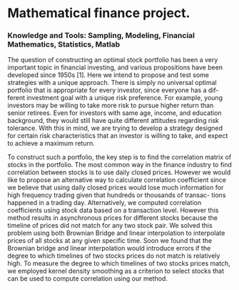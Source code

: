 # Mathematical finance project.

### Knowledge and Tools: Sampling, Modeling, Financial Mathematics, Statistics, Matlab

The question of constructing an optimal stock portfolio has been a very important topic in financial investing, and various propositions have been developed since 1950s [1]. Here we intend to propose and test some strategies with a unique approach. There is simply no universal optimal portfolio that is appropriate for every investor, since everyone has a dif- ferent investment goal with a unique risk preference. For example, young investors may be willing to take more risk to pursue higher return than senior retirees. Even for investors with same age, income, and education background, they would still have quite different attitudes regarding risk tolerance. With this in mind, we are trying to develop a strategy designed for certain risk characteristics that an investor is willing to take, and expect to achieve a maximum return.

To construct such a portfolio, the key step is to find the correlation matrix of stocks in the portfolio. The most common way in the finance industry to find correlation between stocks is to use daily closed prices. However we would like to propose an alternative way to calculate correlation coefficient since we believe that using daily closed prices would lose much information for high frequency trading given that hundreds or thousands of transac- tions happened in a trading day. Alternatively, we computed correlation coefficients using stock data based on a transaction level. However this method results in asynchronous prices for different stocks because the timeline of prices did not match for any two stock pair. We solved this problem using both Brownian Bridge and linear interpolation to interpolate prices of all stocks at any given specific time. Soon we found that the Brownian bridge and linear interpolation would introduce errors if the degree to which timelines of two stocks prices do not match is relatively high. To measure the degree to which timelines of two stocks prices match, we employed kernel density smoothing as a criterion to select stocks that can be used to compute correlation using our method.

